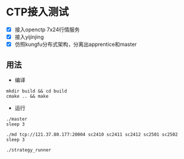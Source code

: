 # CTP接入测试

- [x] 接入openctp 7x24行情服务
- [x] 接入yijinjing
- [x] 仿照kungfu分布式架构，分离出apprentice和master

## 用法

- 编译
```
mkdir build && cd build
cmake .. && make
```
- 运行
```
./master
sleep 3

./md tcp://121.37.80.177:20004 sc2410 sc2411 sc2412 sc2501 sc2502
sleep 3

./strategy_runner
```